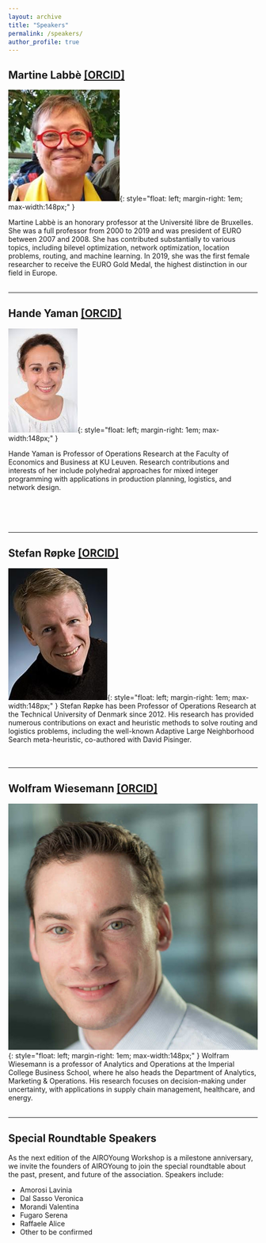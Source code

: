 ```yaml
---
layout: archive
title: "Speakers"
permalink: /speakers/
author_profile: true
---
```


## Martine Labbè [[ORCID]](https://orcid.org/0000-0001-7471-2308)

![](/images/speaker-martine-labbe.jpeg){: style="float: left; margin-right: 1em; max-width:148px;" }

Martine Labbè is an honorary professor at the Université libre de Bruxelles. She was a full professor from 2000 to 2019 and was president of EURO between 2007 and 2008. She has contributed substantially to various topics, including bilevel optimization, network optimization, location problems, routing, and machine learning. In 2019, she was the first female researcher to receive the EURO Gold Medal, the highest distinction in our field in Europe.
<br/> <br/>

---

## Hande Yaman [[ORCID]](https://orcid.org/0000-0002-3392-1127)

![](/images/speaker-hande-yaman.jpeg){: style="float: left; margin-right: 1em; max-width:148px;" }  

Hande Yaman is Professor of Operations Research at the Faculty of Economics and Business at KU Leuven. Research contributions and interests of her include polyhedral approaches for mixed integer programming with applications in production planning, logistics, and network design.
<br/> <br/> <br/> <br/> <br/>

---  

## Stefan Røpke [[ORCID]](https://orcid.org/0000-0002-6799-9934)

![](/images/speaker-stefan-ropke.jpeg){: style="float: left; margin-right: 1em; max-width:148px;" }
Stefan Røpke has been Professor of Operations Research at the Technical University of Denmark since 2012. His research has provided numerous contributions on exact and heuristic methods to solve routing and logistics problems, including the well-known Adaptive Large Neighborhood Search meta-heuristic, co-authored with David Pisinger.
<br/> <br/> <br/> 

---

## Wolfram Wiesemann [[ORCID]](https://orcid.org/0000-0003-3076-1591)

![](/images/speaker-wolfram-wiesemann.jpg){: style="float: left; margin-right: 1em; max-width:148px;" }
Wolfram Wiesemann is a professor of Analytics and Operations at the Imperial College Business School, where he also heads the Department of Analytics, Marketing & Operations. His research focuses on decision-making under uncertainty, with applications in supply chain management, healthcare, and energy.
<br/> <br/> 

---

## Special Roundtable Speakers

As the next edition of the AIROYoung Workshop is a milestone anniversary, we invite the founders of AIROYoung to join the special roundtable about the past, present, and future of the association. Speakers include:

- Amorosi	Lavinia
- Dal Sasso	Veronica
- Morandi	Valentina
- Fugaro	Serena
- Raffaele	Alice
- Other to be confirmed